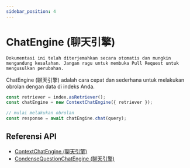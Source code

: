 ```yaml
---
sidebar_position: 4
---
```


# ChatEngine (聊天引擎)

`Dokumentasi ini telah diterjemahkan secara otomatis dan mungkin mengandung kesalahan. Jangan ragu untuk membuka Pull Request untuk mengusulkan perubahan.`

ChatEngine (聊天引擎) adalah cara cepat dan sederhana untuk melakukan obrolan dengan data di indeks Anda.

```typescript
const retriever = index.asRetriever();
const chatEngine = new ContextChatEngine({ retriever });

// mulai melakukan obrolan
const response = await chatEngine.chat(query);
```

## Referensi API

- [ContextChatEngine (聊天引擎)](../../api/classes/ContextChatEngine.md)
- [CondenseQuestionChatEngine (聊天引擎)](../../api/classes/ContextChatEngine.md)
